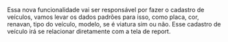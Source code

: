 Essa nova funcionalidade vai ser responsável por fazer o cadastro de veículos, 
vamos levar os dados padrões para isso, como placa, cor, renavan, tipo do veículo,
modelo, se é viatura sim ou não. Esse cadastro de veículo irá se relacionar diretamente 
com a tela de report.
